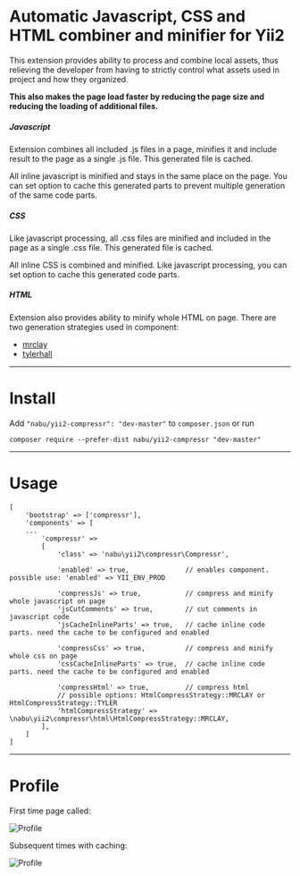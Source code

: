 # Automatic Javascript, CSS and HTML combiner and minifier for Yii2

This extension provides ability to process and combine local assets, 
thus relieving the developer from having to strictly control what assets used in project and how they organized.

**This also makes the page load faster by reducing the page size and reducing the loading of additional files.**

##### Javascript

Extension combines all included .js files in a page, minifies it and include result to the page as a single .js file.
This generated file is cached.

All inline javascript is minified and stays in the same place on the page.
You can set option to cache this generated parts to prevent multiple generation of the same code parts. 

##### CSS

Like javascript processing, all .css files are minified and included in the page as a single .css file.
This generated file is cached.

All inline CSS is combined and minified.
Like javascript processing, you can set option to cache this generated code parts.

##### HTML

Extension also provides ability to minify whole HTML on page.
There are two generation strategies used in component:

* [mrclay](https://github.com/mrclay/minify)
* [tylerhall](https://github.com/tylerhall/html-compressor)

***

# Install

Add `"nabu/yii2-compressr": "dev-master"` to `composer.json` or run
```
composer require --prefer-dist nabu/yii2-compressr "dev-master"
```

***

# Usage

```
[
    'bootstrap' => ['compressr'],
    'components' => [
    ...
        'compressr' =>
        [
            'class' => 'nabu\yii2\compressr\Compressr',

            'enabled' => true,              // enables component. possible use: 'enabled' => YII_ENV_PROD

            'compressJs' => true,           // compress and minify whole javascript on page
            'jsCutComments' => true,        // cut comments in javascript code
            'jsCacheInlineParts' => true,   // cache inline code parts. need the cache to be configured and enabled

            'compressCss' => true,          // compress and minify whole css on page
            'cssCacheInlineParts' => true,  // cache inline code parts. need the cache to be configured and enabled

            'compressHtml' => true,         // compress html
            // possible options: HtmlCompressStrategy::MRCLAY or HtmlCompressStrategy::TYLER
            'htmlCompressStrategy' => \nabu\yii2\compressr\html\HtmlCompressStrategy::MRCLAY,
        ],
    ]
]
```

***

# Profile

First time page called:

![Profile](https://feoone.github.io/compressr-profile-first.png "Profiling stats first call")

Subsequent times with caching:

![Profile](https://feoone.github.io/compressr-profile-cache.png "Profiling stats first call")
